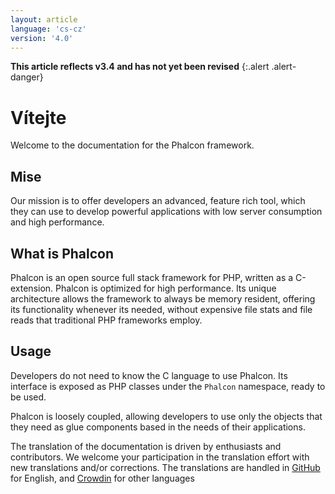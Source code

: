 ```yaml
---
layout: article
language: 'cs-cz'
version: '4.0'
---
```

**This article reflects v3.4 and has not yet been revised** {:.alert .alert-danger}

# Vítejte

Welcome to the documentation for the Phalcon framework.

## Mise

Our mission is to offer developers an advanced, feature rich tool, which they can use to develop powerful applications with low server consumption and high performance.

## What is Phalcon

Phalcon is an open source full stack framework for PHP, written as a C-extension. Phalcon is optimized for high performance. Its unique architecture allows the framework to always be memory resident, offering its functionality whenever its needed, without expensive file stats and file reads that traditional PHP frameworks employ.

## Usage

Developers do not need to know the C language to use Phalcon. Its interface is exposed as PHP classes under the `Phalcon` namespace, ready to be used.

Phalcon is loosely coupled, allowing developers to use only the objects that they need as glue components based in the needs of their applications.

<div class="alert alert-danger">
    <p>
        The translation of the documentation is driven by enthusiasts and contributors. We welcome your participation in the translation effort with new translations and/or corrections. The translations are handled in <a href="https://github.com/phalcon/docs">GitHub</a> for English, and <a href="https://crowdin.com/project/phalcon-documentation">Crowdin</a> for other languages
    </p>
</div>
